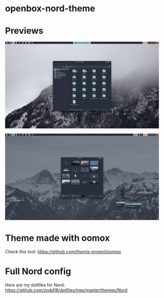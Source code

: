 # openbox-nord-theme

# Previews

![alt text](preview.png)

![alt text](preview2.png)

# Theme made with oomox

Check this tool: https://github.com/themix-project/oomox

# Full Nord config

Here are my dotfiles for Nord: https://github.com/zodd18/dotfiles/tree/master/themes/Nord
